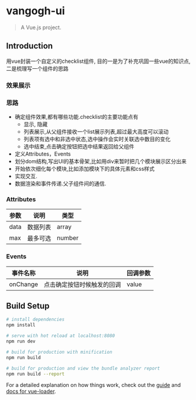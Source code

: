 # vangogh-ui

> A Vue.js project.

## Introduction
用vue封装一个自定义的checklist组件, 目的一是为了补充巩固一些vue的知识点, 二是梳理写一个组件的思路

### 效果展示


### 思路
*   确定组件效果,都有哪些功能.checklist的主要功能点有
    *  显示, 隐藏
    *  列表展示,从父组件接收一个list展示列表,超过最大高度可以滚动
    *  列表项有选中和非选中状态,选中操作会实时关联选中数目的变化
    *  选中结束,点击确定按钮把选中结果返回给父组件
*   定义Attributes，Events
*   划分dom结构,写出UI的基本骨架,比如用div来暂时把几个模块展示区分出来
*   开始依次细化每个模块,比如添加模块下的具体元素和css样式
*   实现交互.
*   数据渲染和事件传递.父子组件间的通信.

### Attributes
| 参数 | 说明 | 类型 |
|---------- |-------- |---------- |
| data | 数据列表 | array |
| max | 最多可选 | number |
    
### Events
| 事件名称 | 说明 | 回调参数 |
|---------- |-------- |---------- |
| onChange | 点击确定按钮时候触发的回调 | value | 
    
## Build Setup

``` bash
# install dependencies
npm install

# serve with hot reload at localhost:8080
npm run dev

# build for production with minification
npm run build

# build for production and view the bundle analyzer report
npm run build --report
```
For a detailed explanation on how things work, check out the [guide](http://vuejs-templates.github.io/webpack/) and [docs for vue-loader](http://vuejs.github.io/vue-loader).

